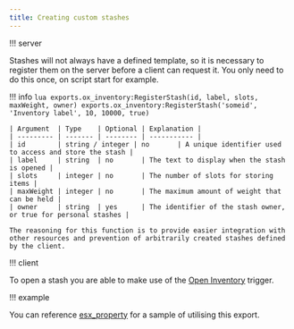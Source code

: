 ```yaml
---
title: Creating custom stashes
---
```

!!! server

Stashes will not always have a defined template, so it is necessary to register them on the server before a client can request it. You only need to do this once, on script start for example.

!!! info
	```lua
	exports.ox_inventory:RegisterStash(id, label, slots, maxWeight, owner)
	exports.ox_inventory:RegisterStash('someid', 'Inventory label', 10, 10000, true)
	```
	
	| Argument  | Type    | Optional | Explanation |
	| --------- | ------- | -------- | ----------- |
	| id        | string / integer | no       | A unique identifier used to access and store the stash |
	| label     | string  | no       | The text to display when the stash is opened |
	| slots     | integer | no       | The number of slots for storing items |
	| maxWeight | integer | no       | The maximum amount of weight that can be held |
	| owner     | string  | yes      | The identifier of the stash owner, or true for personal stashes |

	The reasoning for this function is to provide easier integration with other resources and prevention of arbitrarily created stashes defined by the client.

!!! client

To open a stash you are able to make use of the [Open Inventory](../client/openinventory) trigger.

!!! example

You can reference [esx_property](https://github.com/thelindat/esx_property/commit/0dfe120ac4401dce17946b79b12c1b6049851d98#diff-d4503a9550899ea7880582e02d5404019dbce696d1b27a7c63f18b99eddeb088) for a sample of utilising this export.